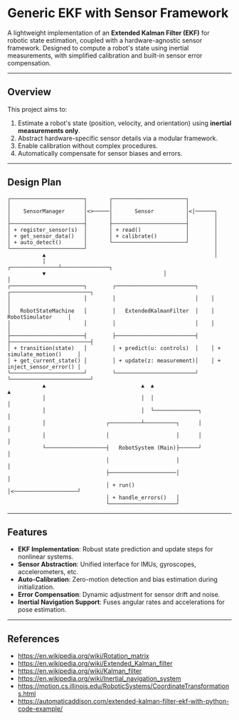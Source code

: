 # Generic EKF with Sensor Framework

A lightweight implementation of an **Extended Kalman Filter (EKF)** for robotic state estimation, coupled with a hardware-agnostic sensor framework. Designed to compute a robot's state using inertial measurements, with simplified calibration and built-in sensor error compensation.

---

## Overview
This project aims to:
1. Estimate a robot's state (position, velocity, and orientation) using **inertial measurements only**.
2. Abstract hardware-specific sensor details via a modular framework.
3. Enable calibration without complex procedures.
4. Automatically compensate for sensor biases and errors.

---

## Design Plan
```plaintext
┌───────────────────────┐       ┌───────────────────────┐
│                       │       │                       │
│    SensorManager      │<>─────│       Sensor          │<|──────┐
│                       │       │                       │        │
├───────────────────────┤       ├───────────────────────┤        │
│ + register_sensor(s)  │       │ + read()              │        │
│ + get_sensor_data()   │       │ + calibrate()         │        │
│ + auto_detect()       │       └───────────────────────┘        │
└───────────────────────┘                                        │
           ▲                                                     │
           │                                     ┌───────────────┴───────────────┐
           ▼                                     │                               │
┌───────────────────────┐        ┌─────────────────────────┐    ┌─────────────────────────┐
│                       │        │                         │    │                         │
│   RobotStateMachine   │        │   ExtendedKalmanFilter  │    │      RobotSimulator     │
│                       │        │                         │    │                         │
├───────────────────────┤        ├─────────────────────────┤    ├─────────────────────────┤
│ + transition(state)   │        │ + predict(u: controls)  │    │ + simulate_motion()     │
│ + get_current_state() │        │ + update(z: measurement)│    │ + inject_sensor_error() │
└───────────────────────┘        └─────────────────────────┘    └─────────────────────────┘
           ▲                              ▲  ▲                             ▲
           │                              │  │                             │
           │                              │  └──────────────┐              │
           │                   ┌──────────┴──────────┐      │              │
           │                   │                     │      │              │
           └───────────────────┤   RobotSystem (Main)├──────┘              │
                               │                     │                     │
                               ├─────────────────────│                     │
                               │ + run()             │<────────────────────┘
                               │ + handle_errors()   │
                               └─────────────────────┘
```
---

## Features
- **EKF Implementation**: Robust state prediction and update steps for nonlinear systems.
- **Sensor Abstraction**: Unified interface for IMUs, gyroscopes, accelerometers, etc.
- **Auto-Calibration**: Zero-motion detection and bias estimation during initialization.
- **Error Compensation**: Dynamic adjustment for sensor drift and noise.
- **Inertial Navigation Support**: Fuses angular rates and accelerations for pose estimation.

---

## References
- https://en.wikipedia.org/wiki/Rotation_matrix
- https://en.wikipedia.org/wiki/Extended_Kalman_filter
- https://en.wikipedia.org/wiki/Kalman_filter
- https://en.wikipedia.org/wiki/Inertial_navigation_system
- https://motion.cs.illinois.edu/RoboticSystems/CoordinateTransformations.html
- https://automaticaddison.com/extended-kalman-filter-ekf-with-python-code-example/

